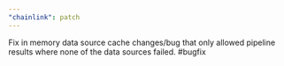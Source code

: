 ```yaml
---
"chainlink": patch
---
```


Fix in memory data source cache changes/bug that only allowed pipeline results where none of the data sources failed. #bugfix
